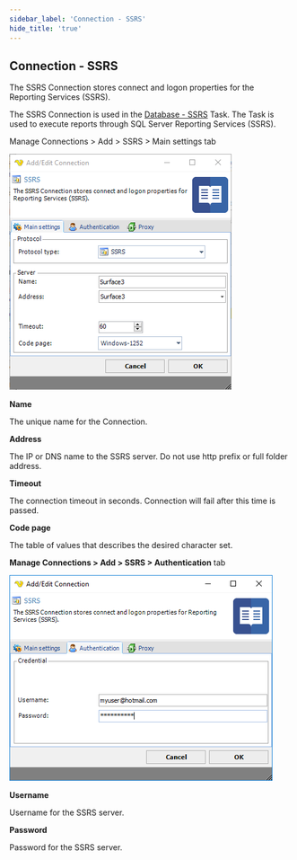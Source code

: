 ```yaml
---
sidebar_label: 'Connection - SSRS'
hide_title: 'true'
---
```


## Connection - SSRS

The SSRS Connection stores connect and logon properties for the Reporting Services (SSRS).
 
The SSRS Connection is used in the [Database - SSRS](../../client-user-interface/server/job-tasks/database-tasks/ssrs) Task. The Task is used to execute reports through SQL Server Reporting Services (SSRS).
 
Manage Connections > Add > SSRS > Main settings tab

![](../../../static/img/connectionssrsmain.png)

**Name**

The unique name for the Connection.
 
**Address**

The IP or DNS name to the SSRS server. Do not use http prefix or full folder address.
 
**Timeout**

The connection timeout in seconds. Connection will fail after this time is passed.
 
**Code page**

The table of values that describes the desired character set.
 
**Manage Connections > Add > SSRS > Authentication** tab

![](../../../static/img/connectionssrsauthentication.png)

**Username**

Username for the SSRS server.
 
**Password**

Password for the SSRS server.